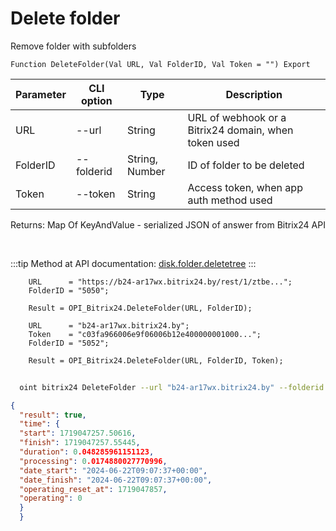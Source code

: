 ﻿---
sidebar_position: 5
---

# Delete folder
 Remove folder with subfolders



`Function DeleteFolder(Val URL, Val FolderID, Val Token = "") Export`

  | Parameter | CLI option | Type | Description |
  |-|-|-|-|
  | URL | --url | String | URL of webhook or a Bitrix24 domain, when token used |
  | FolderID | --folderid | String, Number | ID of folder to be deleted |
  | Token | --token | String | Access token, when app auth method used |

  
  Returns:  Map Of KeyAndValue - serialized JSON of answer from Bitrix24 API

<br/>

:::tip
Method at API documentation: [disk.folder.deletetree](https://dev.1c-bitrix.ru/rest_help/disk/folder/disk_folder_deletetree.php)
:::
<br/>


```bsl title="Code example"
    URL      = "https://b24-ar17wx.bitrix24.by/rest/1/ztbe...";
    FolderID = "5050";

    Result = OPI_Bitrix24.DeleteFolder(URL, FolderID);

    URL      = "b24-ar17wx.bitrix24.by";
    Token    = "c03fa966006e9f06006b12e400000001000...";
    FolderID = "5052";

    Result = OPI_Bitrix24.DeleteFolder(URL, FolderID, Token);
```



```sh title="CLI command example"
    
  oint bitrix24 DeleteFolder --url "b24-ar17wx.bitrix24.by" --folderid "5016" --token "fe3fa966006e9f06006b12e400000001000..."

```

```json title="Result"
{
  "result": true,
  "time": {
  "start": 1719047257.50616,
  "finish": 1719047257.55445,
  "duration": 0.048285961151123,
  "processing": 0.0174880027770996,
  "date_start": "2024-06-22T09:07:37+00:00",
  "date_finish": "2024-06-22T09:07:37+00:00",
  "operating_reset_at": 1719047857,
  "operating": 0
  }
  }
```
